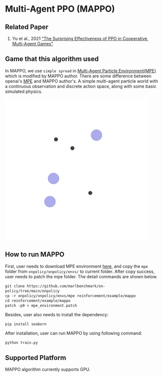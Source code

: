 # Multi-Agent PPO (MAPPO)

## Related Paper

1. Yu et al., 2021 ["The Surprising Effectiveness of PPO in Cooperative, Multi-Agent Games"](https://arxiv.org/abs/2103.01955)

## Game that this algorithm used

In MAPPO, we use `simple spread` in [Multi-Agent Particle Environment(MPE)](https://github.com/marlbenchmark/on-policy/tree/main/onpolicy/envs/mpe) which is modified by MAPPO author. There are some difference between openai's [MPE](https://github.com/openai/multiagent-particle-envs) and MAPPO author's. A simple multi-agent particle world with a continuous observation and discrete action space, along with some basic simulated physics.

<img src="../../docs/images/mpe_simple_spread.gif" alt="mpe_simple_spread" style="zoom: 67%;" />

## How to run MAPPO

First, user needs to download MPE environment [here](https://github.com/marlbenchmark/on-policy/tree/main/onpolicy), and copy the `mpe` folder from `onpolicy/onpolicy/envs/` to current folder. After copy success, user needs to patch the mpe folder. The detail commands are shown below.

```shell
git clone https://github.com/marlbenchmark/on-policy/tree/main/onpolicy
cp -r onpolicy/onpolicy/envs/mpe reinforcement/example/mappo
cd reinforcement/example/mappo
patch -p0 < mpe_environment.patch
```

Besides, user also needs to install the dependency:

```shell
pip install seaborn
```

After installation, user can run MAPPO by using following command:

```python
python train.py
```

## Supported Platform

MAPPO algorithm currently supports GPU.
